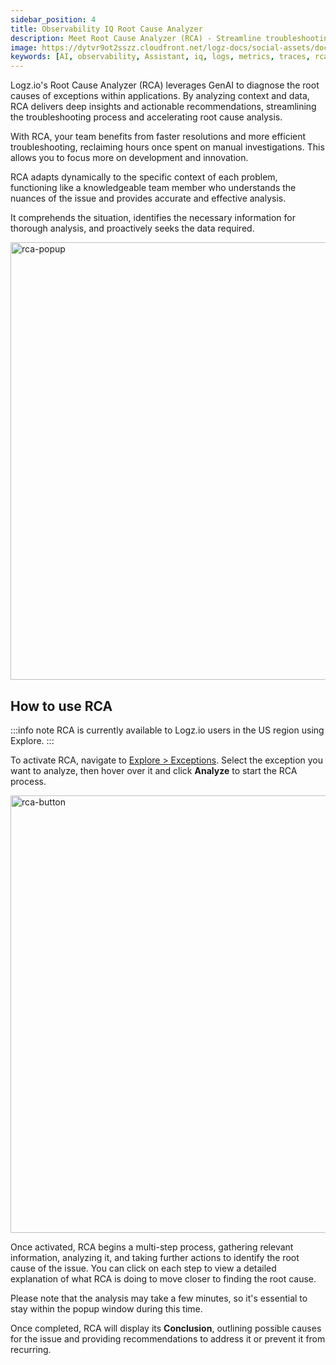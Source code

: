 ```yaml
---
sidebar_position: 4
title: Observability IQ Root Cause Analyzer
description: Meet Root Cause Analyzer (RCA) - Streamline troubleshooting with step-by-step insights and recommendations.
image: https://dytvr9ot2sszz.cloudfront.net/logz-docs/social-assets/docs-social.jpg
keywords: [AI, observability, Assistant, iq, logs, metrics, traces, rca, root cause analysis, root cause, analysis, services, logz.io]
---
```


Logz.io's Root Cause Analyzer (RCA) leverages GenAI to diagnose the root causes of exceptions within applications. By analyzing context and data, RCA delivers deep insights and actionable recommendations, streamlining the troubleshooting process and accelerating root cause analysis.

With RCA, your team benefits from faster resolutions and more efficient troubleshooting, reclaiming hours once spent on manual investigations. This allows you to focus more on development and innovation.

RCA adapts dynamically to the specific context of each problem, functioning like a knowledgeable team member who understands the nuances of the issue and provides accurate and effective analysis.

It comprehends the situation, identifies the necessary information for thorough analysis, and proactively seeks the data required.

<img src="https://dytvr9ot2sszz.cloudfront.net/logz-docs/rca/rca-aug26.png" alt="rca-popup" width="700"/>


## How to use RCA

:::info note
RCA is currently available to Logz.io users in the US region using Explore.
:::


To activate RCA, navigate to [Explore > Exceptions](https://app.logz.io/#/dashboard/explore). Select the exception you want to analyze, then hover over it and click **Analyze** to start the RCA process.

<img src="https://dytvr9ot2sszz.cloudfront.net/logz-docs/rca/rca-button-aug26.png" alt="rca-button" width="700"/>

Once activated, RCA begins a multi-step process, gathering relevant information, analyzing it, and taking further actions to identify the root cause of the issue. You can click on each step to view a detailed explanation of what RCA is doing to move closer to finding the root cause.

Please note that the analysis may take a few minutes, so it's essential to stay within the popup window during this time.

Once completed, RCA will display its **Conclusion**, outlining possible causes for the issue and providing recommendations to address it or prevent it from recurring.


